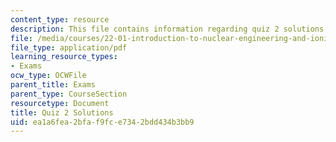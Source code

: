 ```yaml
---
content_type: resource
description: This file contains information regarding quiz 2 solutions.
file: /media/courses/22-01-introduction-to-nuclear-engineering-and-ionizing-radiation-fall-2016/ea1a6fea2bfaf9fce7342bdd434b3bb9_MIT22_01F16_Quiz2Sol.pdf
file_type: application/pdf
learning_resource_types:
- Exams
ocw_type: OCWFile
parent_title: Exams
parent_type: CourseSection
resourcetype: Document
title: Quiz 2 Solutions
uid: ea1a6fea-2bfa-f9fc-e734-2bdd434b3bb9
---
```

